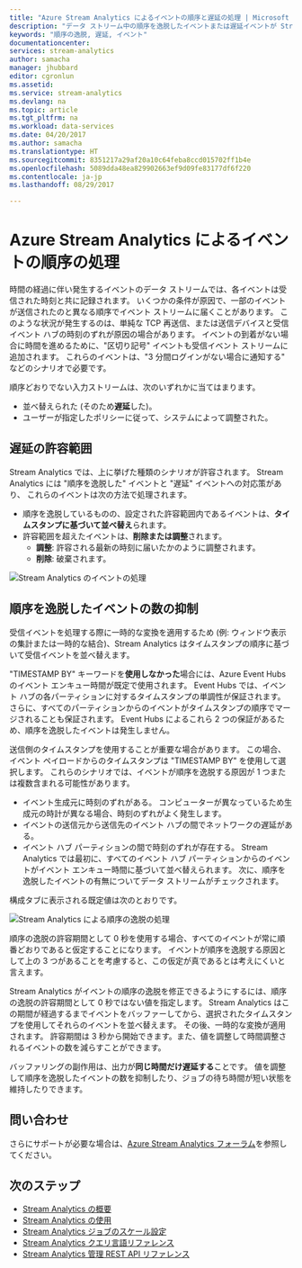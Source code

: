 ```yaml
---
title: "Azure Stream Analytics によるイベントの順序と遅延の処理 | Microsoft Docs"
description: "データ ストリーム中の順序を逸脱したイベントまたは遅延イベントが Stream Analytics によって処理されるしくみを説明します。"
keywords: "順序の逸脱, 遅延, イベント"
documentationcenter: 
services: stream-analytics
author: samacha
manager: jhubbard
editor: cgronlun
ms.assetid: 
ms.service: stream-analytics
ms.devlang: na
ms.topic: article
ms.tgt_pltfrm: na
ms.workload: data-services
ms.date: 04/20/2017
ms.author: samacha
ms.translationtype: HT
ms.sourcegitcommit: 8351217a29af20a10c64feba8ccd015702ff1b4e
ms.openlocfilehash: 5089dda48ea829902663ef9d09fe83177df6f220
ms.contentlocale: ja-jp
ms.lasthandoff: 08/29/2017

---
```

# <a name="azure-stream-analytics-event-order-handling"></a>Azure Stream Analytics によるイベントの順序の処理

時間の経過に伴い発生するイベントのデータ ストリームでは、各イベントは受信された時刻と共に記録されます。 いくつかの条件が原因で、一部のイベントが送信されたのと異なる順序でイベント ストリームに届くことがあります。 このような状況が発生するのは、単純な TCP 再送信、または送信デバイスと受信イベント ハブの時刻のずれが原因の場合があります。 イベントの到着がない場合に時間を進めるために、"区切り記号" イベントも受信イベント ストリームに追加されます。 これらのイベントは、"3 分間ログインがない場合に通知する" などのシナリオで必要です。

順序どおりでない入力ストリームは、次のいずれかに当てはまります。
* 並べ替えられた (そのため**遅延**した)。
* ユーザーが指定したポリシーに従って、システムによって調整された。


## <a name="lateness-tolerance"></a>遅延の許容範囲
Stream Analytics では、上に挙げた種類のシナリオが許容されます。 Stream Analytics には "順序を逸脱した" イベントと "遅延" イベントへの対応策があり、 これらのイベントは次の方法で処理されます。

* 順序を逸脱しているものの、設定された許容範囲内であるイベントは、**タイムスタンプに基づいて並べ替え**られます。
* 許容範囲を超えたイベントは、**削除または調整**されます。
    * **調整**: 許容される最新の時刻に届いたかのように調整されます。
    * **削除**: 破棄されます。

![Stream Analytics のイベントの処理](media/stream-analytics-event-handling/stream-analytics-event-handling.png)

## <a name="reduce-the-number-of-out-of-order-events"></a>順序を逸脱したイベントの数の抑制

受信イベントを処理する際に一時的な変換を適用するため (例: ウィンドウ表示の集計または一時的な結合)、Stream Analytics はタイムスタンプの順序に基づいて受信イベントを並べ替えます。

"TIMESTAMP BY" キーワードを**使用しなかった**場合には、Azure Event Hubs のイベント エンキュー時間が既定で使用されます。 Event Hubs では、イベント ハブの各パーティションに対するタイムスタンプの単調性が保証されます。 さらに、すべてのパーティションからのイベントがタイムスタンプの順序でマージされることも保証されます。 Event Hubs によるこれら 2 つの保証があるため、順序を逸脱したイベントは発生しません。

送信側のタイムスタンプを使用することが重要な場合があります。 この場合、イベント ペイロードからのタイムスタンプは "TIMESTAMP BY" を使用して選択します。 これらのシナリオでは、イベントが順序を逸脱する原因が 1 つまたは複数含まれる可能性があります。

* イベント生成元に時刻のずれがある。 コンピューターが異なっているため生成元の時計が異なる場合、時刻のずれがよく発生します。
* イベントの送信元から送信先のイベント ハブの間でネットワークの遅延がある。
* イベント ハブ パーティションの間で時刻のずれが存在する。 Stream Analytics では最初に、すべてのイベント ハブ パーティションからのイベントがイベント エンキュー時間に基づいて並べ替えられます。 次に、順序を逸脱したイベントの有無についてデータ ストリームがチェックされます。

構成タブに表示される既定値は次のとおりです。

![Stream Analytics による順序の逸脱の処理](media/stream-analytics-event-handling/stream-analytics-out-of-order-handling.png)

順序の逸脱の許容期間として 0 秒を使用する場合、すべてのイベントが常に順番どおりであると仮定することになります。 イベントが順序を逸脱する原因として上の 3 つがあることを考慮すると、この仮定が真であるとは考えにくいと言えます。 

Stream Analytics がイベントの順序の逸脱を修正できるようにするには、順序の逸脱の許容期間として 0 秒ではない値を指定します。 Stream Analytics はこの期間が経過するまでイベントをバッファーしてから、選択されたタイムスタンプを使用してそれらのイベントを並べ替えます。 その後、一時的な変換が適用されます。 許容期間は 3 秒から開始できます。また、値を調整して時間調整されるイベントの数を減らすことができます。 

バッファリングの副作用は、出力が**同じ時間だけ遅延する**ことです。 値を調整して順序を逸脱したイベントの数を抑制したり、ジョブの待ち時間が短い状態を維持したりできます。

## <a name="get-help"></a>問い合わせ
さらにサポートが必要な場合は、[Azure Stream Analytics フォーラム](https://social.msdn.microsoft.com/Forums/en-US/home?forum=AzureStreamAnalytics)を参照してください。

## <a name="next-steps"></a>次のステップ
* [Stream Analytics の概要](stream-analytics-introduction.md)
* [Stream Analytics の使用](stream-analytics-real-time-fraud-detection.md)
* [Stream Analytics ジョブのスケール設定](stream-analytics-scale-jobs.md)
* [Stream Analytics クエリ言語リファレンス](https://msdn.microsoft.com/library/azure/dn834998.aspx)
* [Stream Analytics 管理 REST API リファレンス](https://msdn.microsoft.com/library/azure/dn835031.aspx)
